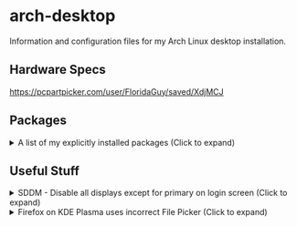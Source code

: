 # arch-desktop
Information and configuration files for my Arch Linux desktop installation.

## Hardware Specs
https://pcpartpicker.com/user/FloridaGuy/saved/XdjMCJ

## Packages
<details>
 <summary>A list of my explicitly installed packages (Click to expand)</summary>

  https://archlinux.org/packages/
  ### Core
   - `amd-ucode`
   - [`base`](https://archlinux.org/packages/core/any/base/) (meta package)
   - `base-devel` (meta package)
   - `btrfs-progs`
   - `linux`
   - `linux-firmware`
   - `nano`
  ### Extra
   - `ark`
   - `ffmpegthumbs`
   - `firefox`
   - `flatpak`
   - `flatpak-kcm`
   - `fwupd`
   - `git`
   - `gwenview`
   - `i2c-tools`
   - `kcolorchooser`
   - `kdegraphics-thumbnailers`
   - `kio-gdrive`
   - `libdvdcss`
   - `libreoffice-fresh`
   - `mesa`
   - `nano-syntax-highlighting`
   - `neofetch`
   - `networkmanager`
   - `openrgb`
   - [`plasma-meta`](https://archlinux.org/packages/extra/any/plasma-meta/) (meta package)
   - `qemu-full`
   - `shotcut`
   - `spectacle`
   - `ufw`
   - `vulkan-radeon`
   - `xf86-video-amdgpu`
  ### Multilib
   [(Must be manually enabled)](https://wiki.archlinux.org/title/Official_repositories#Enabling_multilib)
   - `lib32-mesa`
   - `lib32-vulkan-radeon `
   - `steam`
  ### AUR
   - `mkinitcpio-firmware`
   - `paru`
   - `ventoy`
   - `vesktop`
  ### Flatpak
   - `com.spotify.Client`
</details>

## Useful Stuff
<details>
 <summary>SDDM - Disable all displays except for primary on login screen (Click to expand)</summary>

  - See configuration file: `/usr/share/sddm/scripts/Xsetup`
</details>

<details>
 <summary>Firefox on KDE Plasma uses incorrect File Picker (Click to expand)</summary>
  
  - Go to `about:config` and set `widget.use-xdg-desktop-portal.file-picker` from `2` to `1`. <br />
  *(Working as of Firefox Version 123.0)* <br />
  https://wiki.archlinux.org/title/Firefox#KDE_integration
</details>
